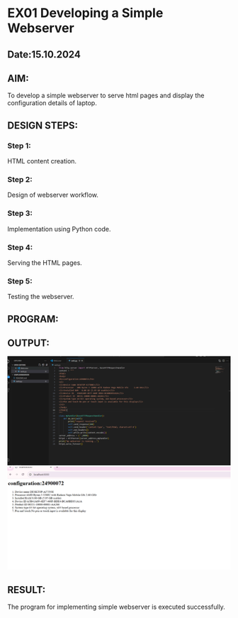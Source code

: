 # EX01 Developing a Simple Webserver
## Date:15.10.2024

## AIM:
To develop a simple webserver to serve html pages and display the configuration details of laptop.

## DESIGN STEPS:
### Step 1: 
HTML content creation.

### Step 2:
Design of webserver workflow.

### Step 3:
Implementation using Python code.

### Step 4:
Serving the HTML pages.

### Step 5:
Testing the webserver.

## PROGRAM:


## OUTPUT:
![alt text](<Screenshot 2024-11-12 083504.png>)
![alt text](<Screenshot 2024-11-12 083427.png>)
## RESULT:
The program for implementing simple webserver is executed successfully.
